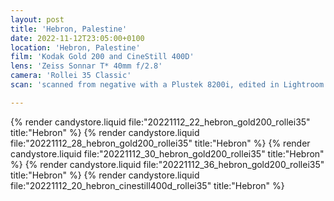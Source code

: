 ```yaml
---
layout: post
title: 'Hebron, Palestine'
date: 2022-11-12T23:05:00+0100
location: 'Hebron, Palestine'
film: 'Kodak Gold 200 and CineStill 400D'
lens: 'Zeiss Sonnar T* 40mm f/2.8'
camera: 'Rollei 35 Classic'
scan: 'scanned from negative with a Plustek 8200i, edited in Lightroom'

---
```


{% render candystore.liquid file:"20221112_22_hebron_gold200_rollei35" title:"Hebron" %}
{% render candystore.liquid file:"20221112_28_hebron_gold200_rollei35" title:"Hebron" %}
{% render candystore.liquid file:"20221112_30_hebron_gold200_rollei35" title:"Hebron" %}
{% render candystore.liquid file:"20221112_36_hebron_gold200_rollei35" title:"Hebron" %}
{% render candystore.liquid file:"20221112_20_hebron_cinestill400d_rollei35" title:"Hebron" %}

